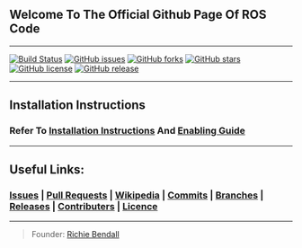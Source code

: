 ## Welcome To The Official Github Page Of ROS Code
___
[![Build Status](https://travis-ci.org/Richienb/ROS-Code.svg?branch=master)](https://travis-ci.org/Richienb/ROS-Code) [![GitHub issues](https://img.shields.io/github/issues/Richienb/ROS-Code.svg)](https://github.com/Richienb/ROS-Code/issues) [![GitHub forks](https://img.shields.io/github/forks/Richienb/ROS-Code.svg)](https://github.com/Richienb/ROS-Code/network) [![GitHub stars](https://img.shields.io/github/stars/Richienb/ROS-Code.svg)](https://github.com/Richienb/ROS-Code/stargazers) [![GitHub license](https://img.shields.io/github/license/Richienb/ROS-Code.svg)](https://github.com/Richienb/ROS-Code/blob/master/LICENSE) [![GitHub release](https://img.shields.io/github/release/Richienb/ROS-Code.svg)](https://github.com/Richienb/ROS-Code/releases)
___
## Installation Instructions
### Refer To [Installation Instructions](https://github.com/Richienb/ROS-Code/wiki/Installation) And [Enabling Guide](https://github.com/Richienb/ROS-Code/wiki/Enable)
___
## Useful Links:
### [Issues](https://github.com/richienb/ros-code/issues) | [Pull Requests](https://github.com/Richienb/ROS-Code/pulls) | [Wikipedia](https://github.com/Richienb/ROS-Code/wiki) | [Commits](https://github.com/Richienb/ROS-Code/commits) | [Branches](https://github.com/Richienb/ROS-Code/branches) | [Releases](https://github.com/Richienb/ROS-Code/releases) | [Contributers](https://github.com/Richienb/ROS-Code/graphs/contributors) | [Licence](https://github.com/Richienb/ROS-Code/blob/master/LICENSE)
___
> Founder: [Richie Bendall](https://www.richie-bendall.ml)
